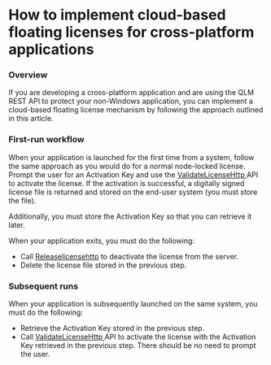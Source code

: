 # How to implement cloud-based floating licenses for cross-platform applications

### Overview

If you are developing a cross-platform application and are using the QLM REST API to protect your non-Windows application, you can implement a cloud-based floating license mechanism by following the approach outlined in this article.

&#x20;

### First-run workflow&#x20;

When your application is launched for the first time from a system, follow the same approach as you would do for a normal node-locked license. Prompt the user for an Activation Key and use the [ValidateLicenseHttp ](https://support.soraco.co/hc/en-us/articles/207606753)API to activate the license. If the activation is successful, a digitally signed license file is returned and stored on the end-user system (you must store the file).&#x20;

Additionally, you must store the Activation Key so that you can retrieve it later.&#x20;

When your application exits, you must do the following:

* Call [Releaselicensehttp](https://support.soraco.co/hc/en-us/articles/207606683) to deactivate the license from the server.
* Delete the license file stored in the previous step.

### Subsequent runs

When your application is subsequently launched on the same system, you must do the following:

* Retrieve the Activation Key stored in the previous step.
* Call [ValidateLicenseHttp ](https://support.soraco.co/hc/en-us/articles/207606753)API to activate the license with the Activation Key retrieved in the previous step. There should be no need to prompt the user.
